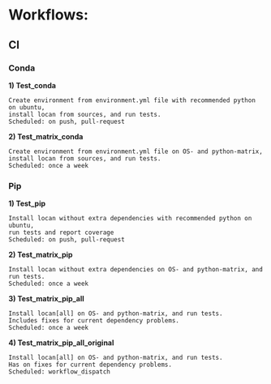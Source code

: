# Workflows:

## CI

### Conda
**1) Test_conda**

    Create environment from environment.yml file with recommended python on ubuntu, 
    install locan from sources, and run tests.
    Scheduled: on push, pull-request

**2) Test_matrix_conda**

    Create environment from environment.yml file on OS- and python-matrix,
    install locan from sources, and run tests.
    Scheduled: once a week

### Pip

**1) Test_pip**
    
    Install locan without extra dependencies with recommended python on ubuntu, 
    run tests and report coverage
    Scheduled: on push, pull-request

**2) Test_matrix_pip**

    Install locan without extra dependencies on OS- and python-matrix, and run tests.
    Scheduled: once a week

**3) Test_matrix_pip_all**

    Install locan[all] on OS- and python-matrix, and run tests.
    Includes fixes for current dependency problems.
    Scheduled: once a week

**4) Test_matrix_pip_all_original**

    Install locan[all] on OS- and python-matrix, and run tests.
    Has on fixes for current dependency problems.
    Scheduled: workflow_dispatch